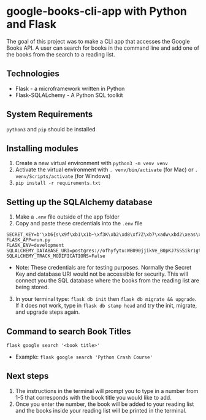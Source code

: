 # google-books-cli-app with Python and Flask
The goal of this project was to make a CLI app that accesses the Google Books API. A user can search for books in the command line and add one of the books from the search to a reading list.

## Technologies
* Flask - a microframework written in Python
* Flask-SQLALchemy - A Python SQL toolkit

## System Requirements
`python3` and `pip` should be installed

## Installing modules
1. Create a new virtual environment with `python3 -m venv venv`
2. Activate the virtual environment with `. venv/bin/activate` (for Mac) or `. venv/Scripts/activate` (for Windows)
3. `pip install -r requirements.txt`

## Setting up the SQLAlchemy database
1. Make a `.env` file outside of the app folder
2. Copy and paste these credentials into the `.env` file

```
SECRET_KEY=b'\xb6{s\x9f\xb1\x1b~\xf3K\xb2\xd8\xf7Z\xb7\xadw\xbd2\xeas\x83\xc3h\xc5' 
FLASK_APP=run.py 
FLASK_ENV=development 
SQLALCHEMY_DATABASE_URI=postgres://ofhyfytu:WB090jjikVe_B0pKJ7SSSikr1gtCsKRv@batyr.db.elephantsql.com/ofhyfytu 
SQLALCHEMY_TRACK_MODIFICATIONS=False
```

* Note: These credentials are for testing purposes. Normally the Secret Key and database URI would not be accessible for security. This will connect you the SQL database where the books from the reading list are being stored.

3. In your terminal type: `flask db init` then `flask db migrate && upgrade`. If it does not work, type in `flask db stamp head` and try the init, migrate, and upgrade steps again.

## Command to search Book Titles
`flask google search '<book title>'`  
  
* Example: `flask google search 'Python Crash Course'`

## Next steps
1. The instructions in the terminal will prompt you to type in a number from 1-5 that corresponds with the book title you would like to add.
2. Once you enter the number, the book will be added to your reading list and the books inside your reading list will be printed in the terminal.